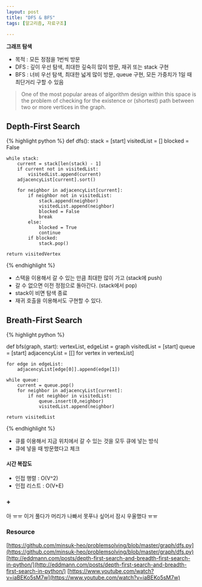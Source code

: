 ```yaml
---
layout: post
title: "DFS & BFS"
tags: [알고리즘, 자료구조]

---
```

<strong>그래프 탐색</strong>

* 목적 : 모든 정점을 1번씩 방문
* DFS : 깊이 우선 탐색, 최대한 깊숙히 많이 방문, 재귀 또는 stack 구현
* BFS : 너비 우선 탐색, 최대한 넓게 많이 방문, queue 구현, 모든 가중치가 1일 때 최단거리 구할 수 있음

>One of the most popular areas of algorithm design within this space is the problem of checking for the existence or (shortest) path between two or more vertices in the graph.

## Depth-First Search

{% highlight python %}
def dfs():
    stack = [start]
    visitedList = []
    blocked = False
    
    while stack:
        current = stack[len(stack) - 1]
        if current not in visitedList:
            visitedList.append(current)
        adjacencyList[current].sort()
        
        for neighbor in adjacencyList[current]:
            if neighbor not in visitedList:
                stack.append(neighbor)
                visitedList.append(neighbor)
                blocked = False
                break
            else:
                blocked = True
                continue
            if blocked:
                stack.pop()
                
    return visitedVertex

{% endhighlight %}
* 스택을 이용해서 갈 수 있는 만큼 최대한 많이 가고 (stack에 push)
* 갈 수 없으면 이전 정점으로 돌아간다. (stack에서 pop)
* stack이 비면 탐색 종료
* 재귀 호출을 이용해서도 구현할 수 있다.

## Breath-First Search

{% highlight python %}

def bfs(graph, start):
    vertexList, edgeList = graph
    visitedList = [start]
    queue = [start]
    adjacencyList = [[] for vertex in vertexList]

    for edge in edgeList:
        adjacencyList[edge[0]].append(edge[1])

    while queue:
        current = queue.pop()
        for neighbor in adjacencyList[current]:
            if not neighbor in visitedList:
                queue.insert(0,neighbor)
                visitedList.append(neighbor)
        
    return visitedList

{% endhighlight %}
* 큐를 이용해서 지금 위치에서 갈 수 있는 것을 모두 큐에 넣는 방식
* 큐에 넣을 때 방문했다고  체크



#### 시간 복잡도
* 인접 행렬 : O(V^2)
* 인접 리스트 : O(V+E)

### +
아 ㅠㅠ 이거 풀다가 머리가 나빠서 못푸나 싶어서 잠시 우울했다 ㅠㅠ

### Resource
[https://github.com/minsuk-heo/problemsolving/blob/master/graph/dfs.py](https://github.com/minsuk-heo/problemsolving/blob/master/graph/dfs.py)
[http://eddmann.com/posts/depth-first-search-and-breadth-first-search-in-python/](http://eddmann.com/posts/depth-first-search-and-breadth-first-search-in-python/)
[https://www.youtube.com/watch?v=iaBEKo5sM7w](https://www.youtube.com/watch?v=iaBEKo5sM7w)
